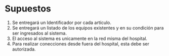 # Supuestos

1. Se entregará un Identificador por cada artículo.
2. Se entregará un listado de los equipos existentes y en su condición para ser ingresados al sistema.
3. El acceso al sistema es unicamente en la red misma del hospital.
4. Para realizar conecciones desde fuera del hospital, esta debe ser autorizada.